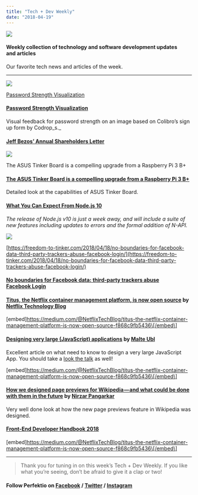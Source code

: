 ```yaml
---
title: "Tech + Dev Weekly"
date: "2018-04-19"
---
```


![](http://www.xn--lhteenlahti-l8a.fi/wp-content/uploads/2018/09/6e6f1-1jaat-jxw1al3ondvirml1a.jpeg)

#### Weekly collection of technology and software development updates and articles

Our favorite tech news and articles of the week.

* * *

[![](http://www.xn--lhteenlahti-l8a.fi/wp-content/uploads/2018/09/248f2-1ovcrrkigzeyuabdtvc5qcg.png)](https://tympanus.net/codrops/2018/04/18/password-strength-visualization/)

[Password Strength Visualization](https://tympanus.net/codrops/2018/04/18/password-strength-visualization/)

#### [Password Strength Visualization](https://tympanus.net/codrops/2018/04/18/password-strength-visualization/)

Visual feedback for password strength on an image based on Colibro’s sign up form by Codrop_s._

#### [Jeff Bezos’ Annual Shareholders Letter](https://www.sec.gov/Archives/edgar/data/1018724/000119312518121161/d456916dex991.htm)

[![](http://www.xn--lhteenlahti-l8a.fi/wp-content/uploads/2018/09/5b1a7-1myz7hzgfiezb8sid2sberw.png)](https://www.jeffgeerling.com/blog/2018/asus-tinker-board-compelling-upgrade-raspberry-pi-3-b)

The ASUS Tinker Board is a compelling upgrade from a Raspberry Pi 3 B+

#### [The ASUS Tinker Board is a compelling upgrade from a Raspberry Pi 3 B+](https://www.jeffgeerling.com/blog/2018/asus-tinker-board-compelling-upgrade-raspberry-pi-3-b)

Detailed look at the capabilities of ASUS Tinker Board.

#### [What You Can Expect From Node.js 10](https://nodesource.com/blog/what-you-can-expect-from-node-js-10/)

_The release of Node.js v10 is just a week away, and will include a suite of new features including updates to errors and the formal addition of N-API._

[![](http://www.xn--lhteenlahti-l8a.fi/wp-content/uploads/2018/09/5317e-1etcong9-mjqcc4skkxdcrw.png)](https://freedom-to-tinker.com/2018/04/18/no-boundaries-for-facebook-data-third-party-trackers-abuse-facebook-login/)

[https://freedom-to-tinker.com/2018/04/18/no-boundaries-for-facebook-data-third-party-trackers-abuse-facebook-login/](https://freedom-to-tinker.com/2018/04/18/no-boundaries-for-facebook-data-third-party-trackers-abuse-facebook-login/)

#### [No boundaries for Facebook data: third-party trackers abuse Facebook Login](https://freedom-to-tinker.com/2018/04/18/no-boundaries-for-facebook-data-third-party-trackers-abuse-facebook-login/)

#### [Titus, the Netflix container management platform, is now open source](https://medium.com/@NetflixTechBlog/titus-the-netflix-container-management-platform-is-now-open-source-f868c9fb5436) by [Netflix Technology Blog](https://medium.com/u/c3aeaf49d8a4)

\[embed\]https://medium.com/@NetflixTechBlog/titus-the-netflix-container-management-platform-is-now-open-source-f868c9fb5436\[/embed\]

#### [Designing very large (JavaScript) applications](https://medium.com/@cramforce/designing-very-large-javascript-applications-6e013a3291a3) by [Malte Ubl](https://medium.com/u/7813e6de99d2)

Excellent article on what need to know to design a very large JavaScript App. You should take a [look the talk](https://www.youtube.com/watch?v=ZZmUwXEiPm4) as well!

\[embed\]https://medium.com/@NetflixTechBlog/titus-the-netflix-container-management-platform-is-now-open-source-f868c9fb5436\[/embed\]

#### [How we designed page previews for Wikipedia — and what could be done with them in the future](https://medium.com/freely-sharing-the-sum-of-all-knowledge/how-we-designed-page-previews-for-wikipedia-and-what-could-be-done-with-them-in-the-future-7a5fa6b07b96) by [Nirzar Pangarkar](https://medium.com/u/7d54b773665f)

Very well done look at how the new page previews feature in Wikipedia was designed.

#### [Front-End Developer Handbook 2018](https://frontendmasters.com/books/front-end-handbook/2018/)

\[embed\]https://medium.com/@NetflixTechBlog/titus-the-netflix-container-management-platform-is-now-open-source-f868c9fb5436\[/embed\]

* * *

> Thank you for tuning in on this week’s Tech + Dev Weekly. If you like what you’re seeing, don’t be afraid to give it a clap or two!

#### Follow Perfektio on [Facebook](https://www.facebook.com/PerfektioOy/) / [Twitter](https://twitter.com/perfektio) / [Instagram](https://www.instagram.com/weareperfektio/)
